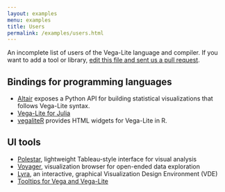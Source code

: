 ```yaml
---
layout: examples
menu: examples
title: Users
permalink: /examples/users.html
---
```


An incomplete list of users of the Vega-Lite language and compiler. If you want to add a tool or library, [edit this file and sent us a pull request](https://github.com/vega/vega-lite/edit/master/site/examples/users.md).

## Bindings for programming languages

* [Altair](https://github.com/ellisonbg/altair) exposes a Python API for building statistical visualizations that follows Vega-Lite syntax.
* [Vega-Lite for Julia](https://github.com/fredo-dedup/VegaLite.jl)
* [vegaliteR](https://github.com/hrbrmstr/vegalite) provides HTML widgets for Vega-Lite in R.

## UI tools

* [Polestar](https://github.com/vega/polestar), lightweight Tableau-style interface for visual analysis
* [Voyager](https://github.com/vega/voyager), visualization browser for open-ended data exploration
* [Lyra](https://github.com/vega/lyra), an interactive, graphical Visualization Design Environment (VDE)
* [Tooltips for Vega and Vega-Lite](https://github.com/vega/vega-lite-tooltip)
